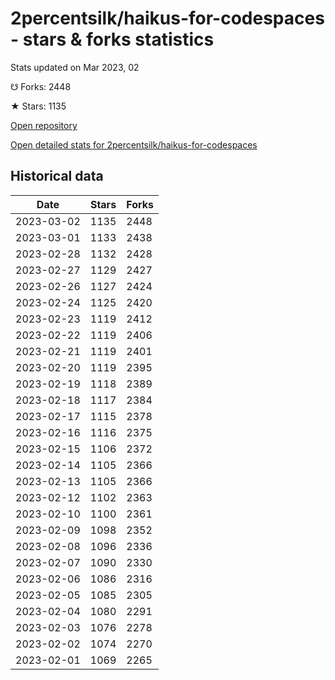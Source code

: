 # 2percentsilk/haikus-for-codespaces - stars & forks statistics

Stats updated on Mar 2023, 02

☋ Forks: 2448

★ Stars: 1135

[Open repository](https://github.com/2percentsilk/haikus-for-codespaces)

[Open detailed stats for 2percentsilk/haikus-for-codespaces](https://reviewgithub.com/rep/2percentsilk/haikus-for-codespaces)

## Historical data
| Date | Stars | Forks |
|------|-------|-------|
| 2023-03-02 | 1135 | 2448 | 
| 2023-03-01 | 1133 | 2438 | 
| 2023-02-28 | 1132 | 2428 | 
| 2023-02-27 | 1129 | 2427 | 
| 2023-02-26 | 1127 | 2424 | 
| 2023-02-24 | 1125 | 2420 | 
| 2023-02-23 | 1119 | 2412 | 
| 2023-02-22 | 1119 | 2406 | 
| 2023-02-21 | 1119 | 2401 | 
| 2023-02-20 | 1119 | 2395 | 
| 2023-02-19 | 1118 | 2389 | 
| 2023-02-18 | 1117 | 2384 | 
| 2023-02-17 | 1115 | 2378 | 
| 2023-02-16 | 1116 | 2375 | 
| 2023-02-15 | 1106 | 2372 | 
| 2023-02-14 | 1105 | 2366 | 
| 2023-02-13 | 1105 | 2366 | 
| 2023-02-12 | 1102 | 2363 | 
| 2023-02-10 | 1100 | 2361 | 
| 2023-02-09 | 1098 | 2352 | 
| 2023-02-08 | 1096 | 2336 | 
| 2023-02-07 | 1090 | 2330 | 
| 2023-02-06 | 1086 | 2316 | 
| 2023-02-05 | 1085 | 2305 | 
| 2023-02-04 | 1080 | 2291 | 
| 2023-02-03 | 1076 | 2278 | 
| 2023-02-02 | 1074 | 2270 | 
| 2023-02-01 | 1069 | 2265 | 


